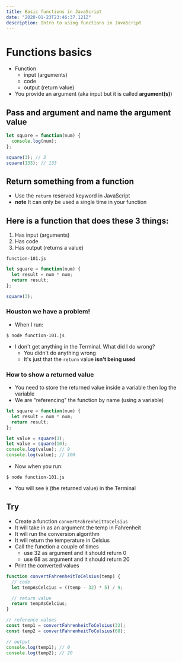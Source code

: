 ```yaml
---
title: Basic functions in JavaScript 
date: "2020-01-23T23:46:37.121Z"
description: Intro to using functions in JavaScript
---
```


# Functions basics
* Function
    - input (arguments)
    - code
    - output (return value)
* You provide an argument (aka input but it is called **argument(s)**)

## Pass and argument and name the argument value
```javascript
let square = function(num) {
  console.log(num);
};

square(3); // 3
square(133); // 133
```

## Return something from a function
* Use the `return` reserved keyword in JavaScript
* **note** It can only be used a single time in your function

## Here is a function that does these 3 things:
1. Has input (arguments)
2. Has code
3. Has output (returns a value)

`function-101.js`

```javascript
let square = function(num) {
  let result = num * num;
  return result;
};

square(3);
```

### Houston we have a problem!
* When I run: 

`$ node function-101.js`

* I don't get anything in the Terminal. What did I do wrong?
    - You didn't do anything wrong
    - It's just that the `return` value **isn't being used**

### How to show a returned value
* You need to store the returned value inside a variable then log the variable 
* We are "referencing" the function by name (using a variable)

```javascript
let square = function(num) {
  let result = num * num;
  return result;
};

let value = square(3);
let value = square(10);
console.log(value); // 9
console.log(value); // 100
```

* Now when you run:

`$ node function-101.js`

* You will see `9` (the returned value) in the Terminal

## Try
* Create a function `convertFahrenheitToCelsius`
* It will take in as an argument the temp in Fahrenheit
* It will run the conversion algorithm
* It will return the temperature in Celsius
* Call the function a couple of times
    - use 32 as argument and it should return 0
    - use 68 as argument and it should return 20
* Print the converted values

```javascript
function convertFahrenheitToCelsius(temp) {
  // code
  let tempAsCelcius = ((temp - 32) * 5) / 9;

  // return value
  return tempAsCelcius;
}

// reference values
const temp1 = convertFahrenheitToCelsius(32);
const temp2 = convertFahrenheitToCelsius(68);

// output
console.log(temp1); // 0
console.log(temp2); // 20
```



